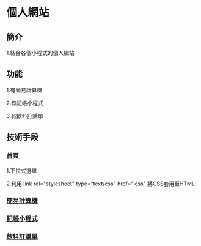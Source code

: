 # 個人網站

## 簡介

1.結合各個小程式的個人網站

## 功能

1.有簡易計算機

2.有記帳小程式

3.有飲料訂購單

## 技術手段

### 首頁

1.下拉式選單

2.利用 link rel="stylesheet" type="text/css" href=".css" 將CSS套用至HTML

### [簡易計算機](https://tiaotiao87.github.io/wd107b/calculator/README.md)

### [記帳小程式](https://tiaotiao87.github.io/wd107b/accounting/README.md)

### [飲料訂購單](https://tiaotiao87.github.io/wd107b/drink/README.md)
